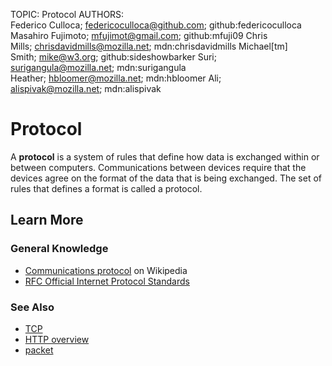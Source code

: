 TOPIC: Protocol
AUTHORS: Federico Culloca; federicoculloca@github.com; github:federicoculloca
         Masahiro Fujimoto; mfujimot@gmail.com; github:mfuji09
         Chris Mills; chrisdavidmills@mozilla.net; mdn:chrisdavidmills
         Michael[tm] Smith; mike@w3.org; github:sideshowbarker
         Suri; surigangula@mozilla.net; mdn:surigangula
         Heather; hbloomer@mozilla.net; mdn:hbloomer
         Ali; alispivak@mozilla.net; mdn:alispivak

# Protocol

A **protocol** is a system of rules that define how data is exchanged within or between
computers. Communications between devices require that the devices agree on the format
of the data that is being exchanged. The set of rules that defines a format is called a protocol.

## Learn More

### General Knowledge

- [Communications protocol](https://en.wikipedia.org/wiki/Communications%20protocol) on Wikipedia
- [RFC Official Internet Protocol Standards](http://www.rfc-editor.org/search/standards.php)

### See Also

- [TCP](https://wiki.developer.mozilla.org/en-US/docs/Glossary/TCP)
- [HTTP overview](https://wiki.developer.mozilla.org/en-US/docs/Web/HTTP/Overview)
- [packet](https://wiki.developer.mozilla.org/en-US/docs/Glossary/Packet)
